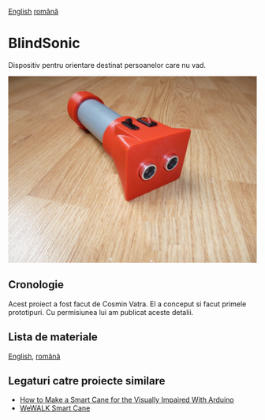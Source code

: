 [English](https://github.com/mircea-vutcovici/blind-sonic) [română](https://github.com/mircea-vutcovici/blind-sonic/blob/master/README.ro.md)
# BlindSonic
Dispositiv pentru orientare destinat persoanelor care nu vad.

![fotografie a BlindSonic](P1090318.JPG)

## Cronologie
Acest proiect a fost facut de Cosmin Vatra. El a conceput si facut primele prototipuri.
Cu permisiunea lui am publicat aceste detalii.

## Lista de materiale
[English](https://github.com/mircea-vutcovici/blind-sonic/blob/master/BOM.md), [română](https://github.com/mircea-vutcovici/blind-sonic/blob/master/BOM.ro.md)

## Legaturi catre proiecte similare
* [How to Make a Smart Cane for the Visually Impaired With Arduino](https://maker.pro/projects/arduino/arduino-smart-cane-for-the-blind)
* [WeWALK Smart Cane](https://www.indiegogo.com/projects/revolutionary-smart-cane-for-the-visually-impaired#/)
